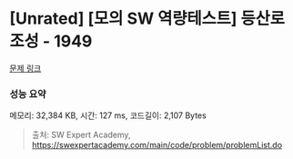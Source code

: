 # [Unrated] [모의 SW 역량테스트] 등산로 조성 - 1949 

[문제 링크](https://swexpertacademy.com/main/code/problem/problemDetail.do?contestProbId=AV5PoOKKAPIDFAUq) 

### 성능 요약

메모리: 32,384 KB, 시간: 127 ms, 코드길이: 2,107 Bytes



> 출처: SW Expert Academy, https://swexpertacademy.com/main/code/problem/problemList.do